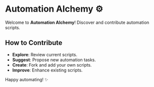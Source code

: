 # Automation Alchemy ⚙️

Welcome to **Automation Alchemy**! Discover and contribute automation scripts.

## How to Contribute
- **Explore**: Review current scripts.
- **Suggest**: Propose new automation tasks.
- **Create**: Fork and add your own scripts.
- **Improve**: Enhance existing scripts.

Happy automating! ✨
